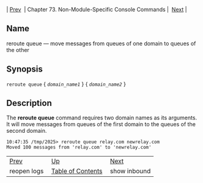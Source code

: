 | [Prev](console_commands.reopen_logs)  | Chapter 73. Non-Module-Specific Console Commands |  [Next](console_commands.show_inbound) |

<a name="console_commands.reroute_queue"></a>
## Name

reroute queue — move messages from queues of one domain to queues of the other

## Synopsis

`reroute queue` { *`domain_name1`* } { *`domain_name2`* }

<a name="idp12023472"></a>
## Description

The **reroute queue**       command requires two domain names as its arguments. It will move messages from queues of the first domain to the queues of the second domain.

```
10:47:35 /tmp/2025> reroute queue relay.com newrelay.com
Moved 100 messages from 'relay.com' to 'newrelay.com'
```

|     |     |     |
| --- | --- | --- |
| [Prev](console_commands.reopen_logs)  | [Up](console.cmds.ref) |  [Next](console_commands.show_inbound) |
| reopen logs  | [Table of Contents](index) |  show inbound |

